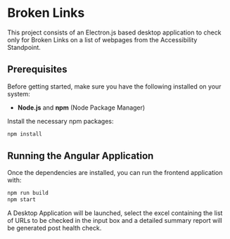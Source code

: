 # Broken Links

This project consists of an Electron.js based desktop application to check only for Broken Links on a list of webpages from the Accessibility Standpoint.

## Prerequisites

Before getting started, make sure you have the following installed on your system:

- **Node.js** and **npm** (Node Package Manager)

Install the necessary npm packages:

```bash
npm install
```

## Running the Angular Application

Once the dependencies are installed, you can run the frontend application with:

```bash
npm run build
npm start
```

A Desktop Application will be launched, select the excel containing the list of URLs to be checked in the input box and a detailed summary report will be generated post health check.

